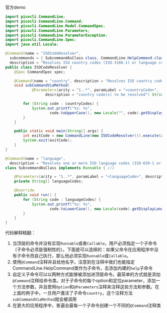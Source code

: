 官方demo
```java
import picocli.CommandLine;
import picocli.CommandLine.Command;
import picocli.CommandLine.Model.CommandSpec;
import picocli.CommandLine.Parameters;
import picocli.CommandLine.ParameterException;
import picocli.CommandLine.Spec;
import java.util.Locale;

@Command(name = "ISOCodeResolver",
  subcommands = { SubcommandAsClass.class, CommandLine.HelpCommand.class }, 
  description = "Resolves ISO country codes (ISO-3166-1) or language codes (ISO 639-1/-2)")
public class ISOCodeResolver { 
    @Spec CommandSpec spec;

    @Command(name = "country", description = "Resolves ISO country codes (ISO-3166-1)") 
    void subCommandViaMethod(
            @Parameters(arity = "1..*", paramLabel = "<countryCode>",
                  description = "country code(s) to be resolved") String[] countryCodes) {

        for (String code : countryCodes) {
            System.out.printf("%s: %s",
                    code.toUpperCase(), new Locale("", code).getDisplayCountry());
        }
    }

    public static void main(String[] args) {
        int exitCode = new CommandLine(new ISOCodeResolver()).execute(args); 
        System.exit(exitCode); 
    }
}

@Command(name = "language",
  description = "Resolves one or more ISO language codes (ISO-639-1 or 639-2)")//2
class SubcommandAsClass implements Runnable { //1

    @Parameters(arity = "1..*", paramLabel = "<languageCode>", description = "language code(s)")
    private String[] languageCodes;

    @Override
    public void run() {
        for (String code : languageCodes) {
            System.out.printf("%s: %s",
                    code.toLowerCase(), new Locale(code).getDisplayLanguage());
        }
    }
}
```
代码解释精翻：
1. 当顶层的命令并没有实现`Runnable`或者`Callable`，用户必须指定一个子命令（子命令必须是强制性的）。下面是可以选择的：如果父命令在应用程序中没有子命令而自己执行，那么他必须实现`Runnable`或`Callable`。
2. 使用`@Command`注释并且给他名字。注意到在注释中我们也能指定CommandLine.HelpCommand类作为子命令，去添加内建的`help`子命令
3. 自定义子命令可以以两种方式能够被添加进顶层命令。最简单的方式就是添加`@Command`注释给命令类。对于子命令的每个option和定位parameter，添加一个方法参数，并且使用`Option`和`@Parameters`注释来注释这些方法和参数。在上面的例子中，一旦用户激活了子命令`country`，这个注释方法`subCommandViaMethod`就会被调用
4. 在更大的应用程序中，普遍会最每一个子命令创建一个不同的`@Command`注释类